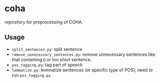 # coha

repository for preprocessing of COHA.

## Usage

- `split_sentences.py`: split sentence
- `remove_unnecessary_sentences.py`: remove unnecessary sentences like that containing `@` or too short sentence.
- `pos_tagging.py`: tag part of speech
- `lemmatize.py`: lemmatize sentences (or specific type of POS); need to run `pos_tagging.py`
